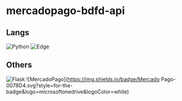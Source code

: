 # mercadopago-bdfd-api

## Langs
![Python](https://img.shields.io/badge/python-3670A0?style=for-the-badge&logo=python&logoColor=ffdd54) ![Edge](https://img.shields.io/badge/BDFD-0078D7?style=for-the-badge&logo=Microsoft-edge&logoColor=white)

## Others
![Flask](https://img.shields.io/badge/flask-%23000.svg?style=for-the-badge&logo=flask&logoColor=orange) ![MercadoPago](https://img.shields.io/badge/Mercado Pago-0078D4.svg?style=for-the-badge&logo=microsoftonedrive&logoColor=white)